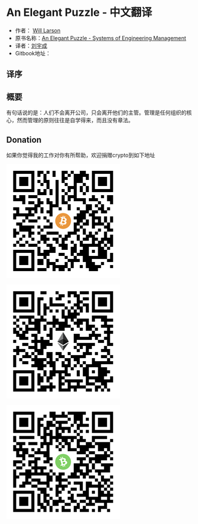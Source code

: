 # An Elegant Puzzle - 中文翻译

* 作者： [Will Larson](https://www.linkedin.com/in/will-larson-a44b543/)
* 原书名称：[An Elegant Puzzle - Systems of Engineering Management](https://www.amazon.com/Elegant-Puzzle-Systems-Engineering-Management/dp/1732265186/ref=sr_1_1?dchild=1&keywords=an+elegant+puzzle&qid=1619663562&sr=8-1)
* 译者：[刘宇成](https://www.linkedin.com/in/liuyucheng/)
* Gitbook地址：

## 译序



## 概要

有句话说的是：人们不会离开公司，只会离开他们的主管。管理是任何组织的核心，然而管理的原则往往是自学得来，而且没有章法。



## Donation

如果你觉得我的工作对你有所帮助，欢迎捐赠crypto到如下地址

![BTC: 33itepSrkC1sV4GHfEUEifruE82CAzxJ69](.gitbook/assets/image%20%283%29.png)

![ETH: 0x03490a0191f428145988E726e9BCdA7cD8Df86ae](.gitbook/assets/image%20%282%29.png)

![BCH: qpssxzmh5c3vs2pvsmwauam4lzw92qfe5qqk4dz86z](.gitbook/assets/image%20%281%29.png)

## 

